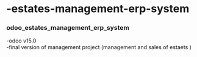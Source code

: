 # -estates-management-erp-system
<h3>odoo_estates_management_erp_system</h3>
-odoo v15.0</br>
-final version of management project (management and sales of estaets )</br>

